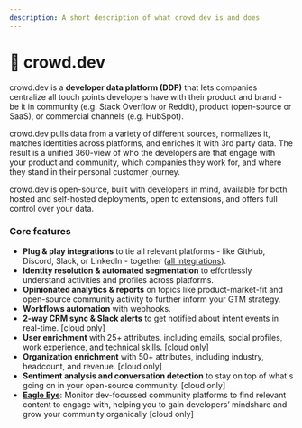 ```yaml
---
description: A short description of what crowd.dev is and does
---
```


# 🔎 crowd.dev

crowd.dev is a **developer data platform (DDP)** that lets companies centralize all touch points developers have with their product and brand - be it in community (e.g. Stack Overflow or Reddit), product (open-source or SaaS), or commercial channels (e.g. HubSpot).

crowd.dev pulls data from a variety of different sources, normalizes it, matches identities across platforms, and enriches it with 3rd party data. The result is a unified 360-view of who the developers are that engage with your product and community, which companies they work for, and where they stand in their personal customer journey.

crowd.dev is open-source, built with developers in mind, available for both hosted and self-hosted deployments, open to extensions, and offers full control over your data.&#x20;

### Core features

* **Plug & play integrations** to tie all relevant platforms - like GitHub, Discord, Slack, or LinkedIn - together ([all integrations](https://www.crowd.dev/integrations)).
* **Identity resolution & automated segmentation** to effortlessly understand activities and profiles across platforms.
* **Opinionated analytics & reports** on topics like product-market-fit and open-source community activity to further inform your GTM strategy.
* **Workflows automation** with webhooks.
* **2-way CRM sync & Slack alerts** to get notified about intent events in real-time. \[cloud only]
* **User enrichment** with 25+ attributes, including emails, social profiles, work experience, and technical skills. \[cloud only]
* **Organization enrichment** with 50+ attributes, including industry, headcount, and revenue. \[cloud only]
* **Sentiment analysis and conversation detection** to stay on top of what's going on in your open-source community. \[cloud only]
* [**Eagle Eye**](https://www.crowd.dev/eagle-eye): Monitor dev-focussed community platforms to find relevant content to engage with, helping you to gain developers’ mindshare and grow your community organically \[cloud only]
